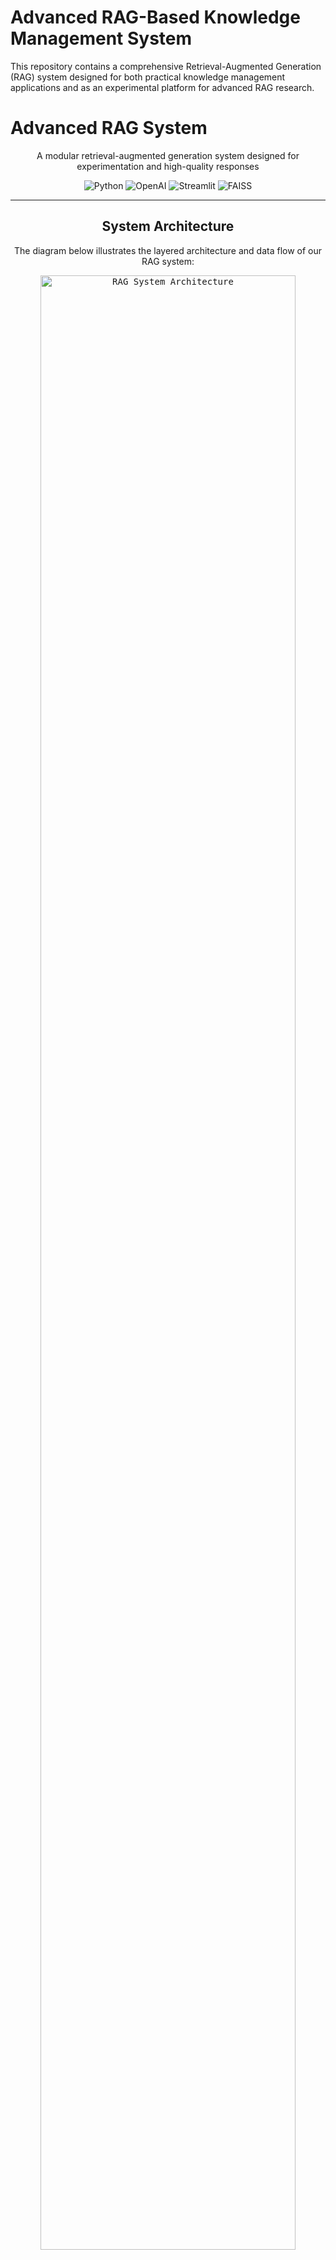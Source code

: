 # Advanced RAG-Based Knowledge Management System

This repository contains a comprehensive Retrieval-Augmented Generation (RAG) system designed for both practical knowledge management applications and as an experimental platform for advanced RAG research.

# Advanced RAG System

<div align="center">
  <p>A modular retrieval-augmented generation system designed for experimentation and high-quality responses</p>
  
  <img src="https://img.shields.io/badge/Python-3776AB?style=for-the-badge&logo=python&logoColor=white" alt="Python">
  <img src="https://img.shields.io/badge/OpenAI-412991?style=for-the-badge&logo=openai&logoColor=white" alt="OpenAI">
  <img src="https://img.shields.io/badge/Streamlit-FF4B4B?style=for-the-badge&logo=streamlit&logoColor=white" alt="Streamlit">
  <img src="https://img.shields.io/badge/FAISS-00BFFF?style=for-the-badge&logo=meta&logoColor=white" alt="FAISS">
</div>

<hr>

<div align="center">
  <h2>System Architecture</h2>
  <p>The diagram below illustrates the layered architecture and data flow of our RAG system:</p>
  
  <kbd>
    <img src="path/to/architecture_diagram.png" alt="RAG System Architecture" width="90%">
  </kbd>
</div>

## 🧩 Architecture Components

<div align="center">
  <table>
    <tr>
      <th>Layer</th>
      <th>Description</th>
      <th>Key Files</th>
    </tr>
    <tr>
      <td><div style="background-color:#cfe2f3; width:15px; height:15px; display:inline-block; margin-right:5px;"></div> Presentation</td>
      <td>User interfaces for interacting with the RAG system</td>
      <td><code>rag_app.py</code>, <code>streamlit_app.py</code></td>
    </tr>
    <tr>
      <td><div style="background-color:#d9ead3; width:15px; height:15px; display:inline-block; margin-right:5px;"></div> RAG Pipeline</td>
      <td>Core components that process queries and documents</td>
      <td><code>rag_components.py</code>, <code>advanced_chunking.py</code>, etc.</td>
    </tr>
    <tr>
      <td><div style="background-color:#d9d9d9; width:15px; height:15px; display:inline-block; margin-right:5px;"></div> Data & Storage</td>
      <td>Management of corpus, vectors, and results</td>
      <td><code>vectorstore_handler.py</code>, <code>data_processing.py</code></td>
    </tr>
    <tr>
      <td><div style="background-color:#fce5cd; width:15px; height:15px; display:inline-block; margin-right:5px;"></div> Experimentation</td>
      <td>Tools for running controlled experiments</td>
      <td><code>run_experiments.py</code>, <code>experiment_tracker.py</code></td>
    </tr>
    <tr>
      <td><div style="background-color:#ead1dc; width:15px; height:15px; display:inline-block; margin-right:5px;"></div> Analysis</td>
      <td>Results processing and visualization</td>
      <td><code>analyze_results.py</code>, <code>paper_figures.py</code></td>
    </tr>
    <tr>
      <td><div style="background-color:#f4cccc; width:15px; height:15px; display:inline-block; margin-right:5px;"></div> External Services</td>
      <td>Third-party dependencies</td>
      <td>OpenAI, HuggingFace, FAISS</td>
    </tr>
  </table>
</div>

## ✨ Key Features

- 📝 **Advanced Document Chunking**: Semantic chunking that preserves context
- 🔍 **Enhanced Retrieval**: Multiple retrieval strategies including hybrid search
- 🔄 **Query Transformations**: HyDE, multi-query generation, and query rewriting
- 📊 **Sophisticated Reranking**: Multi-stage reranking with relevance models
- 🧪 **Experimentation Framework**: Tools for controlled testing of RAG variants
- 📈 **Analysis Tools**: Comprehensive evaluation metrics and visualizations
- 🔗 **Modular Design**: Easily swap components for different use cases

## 📚 Architecture Breakdown

<details>
  <summary><b>🖥️ Presentation Layer</b></summary>
  
  The Presentation Layer provides interfaces for users to interact with the RAG system:
  
  - **CLI Interface**: Command-line tool for quick queries and batch processing
  - **Web UI**: Streamlit-based interface for interactive exploration and visualization
  
  These interfaces communicate with the RAG Pipeline Orchestrator to process queries and display results.
</details>

<details>
  <summary><b>⚙️ RAG Pipeline</b></summary>
  
  The RAG Pipeline contains the core components that process user queries and documents:
  
  - **Pipeline Orchestrator**: Coordinates the flow between components
  - **Document Chunking**: Splits documents into semantic units using advanced techniques
  - **Embedding Providers**: Converts text into vector representations
  - **Retrieval**: Searches vector store for relevant document chunks
  - **Query Processing**: Enhances queries using techniques like HyDE
  - **Query Transformations**: Generates query variations to improve recall
  - **Reranking**: Improves precision by reordering retrieved chunks
  - **Advanced Reranking**: Uses LLM feedback for further refinement
  - **Generation**: Creates final responses using retrieved context
</details>

<details>
  <summary><b>💾 Data & Storage Layer</b></summary>
  
  This layer manages all data assets and persistence:
  
  - **Raw Data Storage**: Original documents in various formats
  - **Corpus Loader**: Utilities for loading and preprocessing documents
  - **Vectorstore Handler**: Interface to vector databases and indices
  - **Configuration**: User settings and system parameters
  - **Results Storage**: Experiment outputs and evaluation metrics
</details>

<details>
  <summary><b>🧪 Experimentation Layer</b></summary>
  
  Tools for systematic testing of RAG variants:
  
  - **Experiment Driver**: Controls execution of experiment batches
  - **Experiment Modules**: Individual experiment configurations
  - **Experiment Tracker**: Logs metrics and parameters
  - **General Utilities**: Helper functions for experimentation
</details>

## 🔄 Process Flow

This system processes queries through the following steps:

1. **User Input**: Query submitted via CLI or Web interface
2. **Query Enhancement**: Initial query is processed and potentially transformed
3. **Document Retrieval**: Relevant chunks retrieved from vector store
4. **Reranking**: Results are refined based on relevance
5. **Context Preparation**: Selected chunks formatted as context
6. **Response Generation**: LLM generates the final answer
7. **Result Delivery**: Response returned to user with supporting evidence


```mermaid
flowchart TD
    %% Presentation / UI Layer
    subgraph "Presentation / UI Layer"
        direction TB
        CLI["CLI Interface\n(rag_app.py)"]:::ui
        Web["Web UI\n(streamlit_app.py)"]:::ui
    end

    %% RAG Pipeline Layer
    subgraph "RAG Pipeline" 
        direction TB
        Orchestrator["RAG Pipeline Orchestrator\n(rag_components.py)"]:::rag
        Chunking["Document Chunking\n(advanced_chunking.py)"]:::rag
        Embeddings["Embedding Providers\n(llm_integrations.py)"]:::rag
        Retrieval["Retrieval / Vector Search\n(vectorstore_handler.py)"]:::rag
        QueryProc["Query Processing\n(enhanced_hyde.py)"]:::rag
        Transforms["Query Transformations\n(query_transformations.py)"]:::rag
        Rerank["Reranking Mechanisms\n(reranking.py)"]:::rag
        AdvRerank["Advanced Reranking\n(advanced_reranking.py)"]:::rag
        Generation["Generation / Prompting\n(llm_integrations.py)"]:::rag
    end

    %% Data & Storage Layer
    subgraph "Data & Storage Layer"
        direction TB
        Corpus["Raw Data Storage\n(data/)"]:::data
        CorpusLoader["Corpus Loader Utilities\n(data_processing.py)"]:::data
        VectorStore["Vectorstore Handler\n(vectorstore_handler.py)"]:::data
        Config["Configuration\n(user_config.json)"]:::data
        Results["Results Storage\n(results/)"]:::data
        FiguresDir["Figures Output\n(figures/)"]:::data
        PaperFigDir["Paper Figures\n(paper_figures/)"]:::data
    end

    %% Experimentation Layer
    subgraph "Experimentation Orchestration"
        direction TB
        ExpDriver["Experiment Driver\n(run_experiments.py)"]:::exp
        ExpModules["Experiment Modules\n(experiments/*.py)"]:::exp
        Tracker["Experiment Tracker\n(src/utils/experiment_tracker.py)"]:::exp
        Utils["General Utilities\n(src/utils/utils.py)"]:::exp
    end

    %% Analysis & Reporting Layer
    subgraph "Analysis & Reporting"
        direction TB
        Analyze["Analyze Results\n(analysis/analyze_results.py)"]:::ana
        PaperFigures["Generate Paper Figures\n(analysis/paper_figures.py)"]:::ana
    end

    %% External Services
    subgraph "External Services"
        direction TB
        LLM["LLM Providers\n(OpenAI/HuggingFace)"]:::ext
        FAISS["FAISS Index\n(persisted)"]:::ext
    end

    %% Connections
    CLI -->|submit query| Orchestrator
    Web -->|submit query| Orchestrator

    Orchestrator -->|chunk docs| Chunking
    Chunking -->|chunks| Embeddings
    Embeddings -->|vectors| Retrieval
    Retrieval -->|candidates| QueryProc
    QueryProc -->|augmented query| Transforms
    Transforms -->|transformed query| Rerank
    Rerank -->|ranked| AdvRerank
    AdvRerank -->|final candidates| Generation
    Generation -->|prompts| LLM
    LLM -->|response| Generation
    Generation -->|answer| Orchestrator
    Orchestrator -->|return answer| CLI
    Orchestrator -->|return answer| Web

    %% Experiment flow
    ExpDriver -->|runs| ExpModules
    ExpDriver -->|uses| Tracker
    ExpDriver -->|writes JSON/CSV| Results
    ExpModules -->|invoke pipeline| Orchestrator

    %% Analysis flow
    Analyze -->|reads| Results
    Analyze -->|produces| FiguresDir
    PaperFigures -->|reads| FiguresDir
    PaperFigures -->|outputs| PaperFigDir

    %% Data interactions
    Orchestrator -->|load corpus| CorpusLoader
    CorpusLoader -->|reads| Corpus
    Retrieval -->|reads/writes| FAISS
    Results -->|stored on disk| Results

    %% Styles
    classDef ui fill:#cfe2f3,stroke:#000,stroke-width:1px
    classDef rag fill:#d9ead3,stroke:#000,stroke-width:1px
    classDef data fill:#d9d9d9,stroke:#000,stroke-width:1px
    classDef exp fill:#fce5cd,stroke:#000,stroke-width:1px
    classDef ana fill:#ead1dc,stroke:#000,stroke-width:1px
    classDef ext fill:#f4cccc,stroke:#000,stroke-width:1px

    %% Click Events
    click CLI "https://github.com/arshnoor-singh-sohi/advanced-rag-system/blob/main/src/app/rag_app.py"
    click Web "https://github.com/arshnoor-singh-sohi/advanced-rag-system/blob/main/src/app/streamlit_app.py"
    click Orchestrator "https://github.com/arshnoor-singh-sohi/advanced-rag-system/blob/main/src/components/rag_components.py"
    click Chunking "https://github.com/arshnoor-singh-sohi/advanced-rag-system/blob/main/src/components/advanced_chunking.py"
    click Embeddings "https://github.com/arshnoor-singh-sohi/advanced-rag-system/blob/main/src/components/llm_integrations.py"
    click Retrieval "https://github.com/arshnoor-singh-sohi/advanced-rag-system/blob/main/src/components/vectorstore_handler.py"
    click QueryProc "https://github.com/arshnoor-singh-sohi/advanced-rag-system/blob/main/src/components/enhanced_hyde.py"
    click Transforms "https://github.com/arshnoor-singh-sohi/advanced-rag-system/blob/main/src/components/query_transformations.py"
    click Rerank "https://github.com/arshnoor-singh-sohi/advanced-rag-system/blob/main/src/components/reranking.py"
    click AdvRerank "https://github.com/arshnoor-singh-sohi/advanced-rag-system/blob/main/src/components/advanced_reranking.py"
    click Generation "https://github.com/arshnoor-singh-sohi/advanced-rag-system/blob/main/src/components/llm_integrations.py"
    click CorpusLoader "https://github.com/arshnoor-singh-sohi/advanced-rag-system/blob/main/src/components/data_processing.py"
    click ExpDriver "https://github.com/arshnoor-singh-sohi/advanced-rag-system/blob/main/run_experiments.py"
    click ExpModules "https://github.com/arshnoor-singh-sohi/advanced-rag-system/tree/main/experiments/"
    click Tracker "https://github.com/arshnoor-singh-sohi/advanced-rag-system/blob/main/src/utils/experiment_tracker.py"
    click Utils "https://github.com/arshnoor-singh-sohi/advanced-rag-system/blob/main/src/utils/utils.py"
    click Config "https://github.com/arshnoor-singh-sohi/advanced-rag-system/blob/main/user_config.json"
    click Corpus "https://github.com/arshnoor-singh-sohi/advanced-rag-system/tree/main/data/"
    click Results "https://github.com/arshnoor-singh-sohi/advanced-rag-system/tree/main/results/"
    click Analyze "https://github.com/arshnoor-singh-sohi/advanced-rag-system/blob/main/analysis/analyze_results.py"
    click PaperFigures "https://github.com/arshnoor-singh-sohi/advanced-rag-system/blob/main/analysis/paper_figures.py"
    click FiguresDir "https://github.com/arshnoor-singh-sohi/advanced-rag-system/tree/main/figures/"
    click PaperFigDir "https://github.com/arshnoor-singh-sohi/advanced-rag-system/tree/main/paper_figures/"


```



## Live Demo

Try the live application: [Advanced RAG Knowledge Management System](https://advanced-rag-system.streamlit.app/)


## Table of Contents
- [Overview](#overview)
- [Key Features](#key-features)
- [Directory Structure](#directory-structure)
- [Installation](#installation)
- [Usage](#usage)
- [Experiments](#experiments)
- [Research Paper Generation](#research-paper-generation)
- [Extending the System](#extending-the-system)

## Overview

Retrieval-Augmented Generation (RAG) combines the strengths of retrieval-based and generative approaches to enhance the quality, accuracy, and factual grounding of AI-generated responses. This project provides:

1. A complete end-to-end RAG system for knowledge management
2. An experimentation platform for evaluating different RAG components 
3. Analysis tools for research and paper writing

The system allows for extensive experimentation with different RAG approaches including various document chunking strategies, embedding models, retrieval methods, query processing techniques, reranking mechanisms, and generation prompt engineering.

## Key Features

- **Modular architecture** for easy experimentation with different RAG components
- **Multiple chunking strategies**: fixed-size, paragraph-based, and semantic chunking
- **Various embedding models**: SentenceTransformers, OpenAI, and Hugging Face models
- **Multiple retrieval methods**: Vector search, BM25, and hybrid approaches
- **Advanced query processing**: Query expansion, reformulation, and HyDE
- **Reranking mechanisms**: Cross-encoder, LLM-based, and fusion approaches
- **Comprehensive evaluation metrics**: Precision, recall, MRR, faithfulness, etc.
- **Experiment tracking and visualization tools**
- **Web interface** for interactive usage (Streamlit)
- **Analysis tools** for research paper generation

## Codebase Statistics

Below are some high-level stats on this repository (as of `v2.0`):

- **Lines of Code**: 8 000+ Python lines across 30+ modules  
  _Counted with a custom Python script that strips comments and blank lines._
- **Controlled Experiments**: ≈ 70 runs over a 50-query benchmark set  
  - Achieved up to **0.91 Precision@4** and **0.89 Recall@4**  
  - All CSVs & charts live in `results/` and can be rerun via `run_experiments.py`

You can reproduce the LOC count yourself:

```bash
# Count non-blank, non-comment Python lines in src/
find src/ -name '*.py' -print0 \
  | xargs -0 sed '/^\s*#/d;/^\s*$/d' \
  | wc -l
```


## Directory Structure

```
advanced_rag_system/
├── README.md                   # Project documentation
├── requirements.txt            # Python dependencies
├── .env                        # Environment variables (API keys)
├── .gitignore                  # Git ignore file
├── run_experiments.py          # End-to-end experiment runner
├── test_refactoring.py         # Test script for refactoring
├── experiment_run.log          # Log file for experiment runs
├── user_config.json            # User configuration file
├── paper_template.md           # IEEE paper template
├── src/
│   ├── components/
│   │   ├── rag_components.py   # Core RAG functionality
│   │   ├── advanced_chunking.py # Enhanced semantic chunking
│   │   ├── enhanced_hyde.py    # Enhanced HyDE implementation
│   │   ├── advanced_reranking.py # Multi-stage reranking
│   │   ├── reranking.py        # Basic reranking implementations
│   │   ├── evaluation.py       # Evaluation metrics
|   |   ├── data_processing.py    # Data processing utilities
|   |   ├── evaluation_dataset.py # Evaluation dataset
|   |   ├── evaluation_runner.py  # Evaluation runner
|   |   ├── llm_integration.py    # Integration with LLMs
|   |   ├── query_transformations.py # Query transformations
|   |   └── vectorstore_handler.py # Vectorstore handler
│   ├── utils/
│   │   ├── experiment_tracker.py # Experiment tracking
|   |   └── utils.py                # Utility functions
│   └── app/
│       ├── rag_app.py          # Demo application
│       └── streamlit_app.py    # Web interface
├── experiments/
│   ├── test_framework.py       # Initial framework test
│   ├── chunking_experiment.py  # Chunking comparisons
│   ├── embedding_experiment.py # Embedding comparisons
│   ├── retrieval_experiment.py # Retrieval method comparisons
│   ├── query_processing_experiment.py
│   ├── reranking_experiment.py # Reranking comparisons
│   └── generation_experiment.py # Generation comparisons
├── analysis/
│   ├── analyze_results.py      # Results analysis
│   └── paper_figures.py        # Paper figure generation
├── data/                       # Directory for data files
│   └── .gitkeep                # Empty file to keep directory in git
|   ├── evaluation
|   |   └── rag_example.json
|   └── faiss_index
|       ├── index.faiss
|       └── index.pkl
└── results/                    # Experiment results
    └── .gitkeep                # Empty file to keep directory in git
```

## Installation

1. Clone the repository:
```bash
git clone https://github.com/Arshnoor-Singh-Sohi/Advanced-RAG-System.git
cd advanced-rag-system
```

2. Create and activate a virtual environment (recommended):
```bash
python -m venv venv
source venv/bin/activate  # On Windows: venv\Scripts\activate
```

3. Install the requirements:
```bash
pip install -r requirements.txt
```

4. (Optional) Set up API keys for external services:
If you want to use OpenAI embeddings or other paid services, set up your API keys:
```bash
export OPENAI_API_KEY=your_api_key_here
```

## Usage

### Running the Demo Application

To run the command-line demo application:

```bash
python -m src.app.rag_app --corpus path/to/your/corpus.pkl
```

### Running the Web Interface

To launch the Streamlit web interface:

```bash
streamlit run src.app.streamlit_app
```

This will open a browser window with the RAG web interface where you can:
- Upload your own documents
- Configure the RAG pipeline
- Ask questions and get answers
- View performance metrics

### Creating a Corpus

You can create a corpus in several ways:

1. **Upload files through the Streamlit interface**
2. **Convert files programmatically**:

```python
from src.components.rag_components import DocumentChunker

# Create corpus from text files
corpus = []
for file_path in text_files:
    with open(file_path, 'r') as f:
        text = f.read()
        corpus.append({
            "title": os.path.basename(file_path),
            "text": text
        })

# Save corpus
import pickle
with open("data/my_corpus.pkl", "wb") as f:
    pickle.dump(corpus, f)
```

## Experiments

The system includes several experiment scripts for evaluating different aspects of RAG systems:

### Running Individual Experiments

```bash
# Test the framework
python -m experiments.test_framework

# Run chunking experiments
python -m experiments.chunking_experiment --corpus data/my_corpus.pkl --output-dir results

# Run embedding experiments
python -m experiments.embedding_experiment --corpus data/my_corpus.pkl --output-dir results

# Run retrieval experiments
python -m experiments.retrieval_experiment --corpus data/my_corpus.pkl --output-dir results

# Run query processing experiments
python -m experiments.query_processing_experiment --corpus data/my_corpus.pkl --output-dir results

# Run reranking experiments
python -m experiments.reranking_experiment --corpus data/my_corpus.pkl --output-dir results

# Run generation experiments
python -m experiments.generation_experiment --corpus data/my_corpus.pkl --output-dir results
```

### Running All Experiments

To run a comprehensive suite of experiments:

```bash
python run_experiments.py --corpus data/my_corpus.pkl --output-dir results
```

## Research Paper Generation

After running experiments, you can analyze the results and generate figures for your research paper:

```bash
# Analyze results
python -m analysis.analyze_results --results-dir results --output-dir figures

# Generate paper figures
python -m analysis.paper_figures --results-dir results --output-dir paper_figures
```

This will create:
1. Analysis of each component's performance
2. Comparison of different configurations
3. High-quality figures and tables for an IEEE-format paper
4. JSON files with recommendations and insights

## Extending the System

### Adding New Chunking Strategies

Extend the `DocumentChunker` class in `src/components/rag_components.py`:

```python
@staticmethod
def chunk_by_your_method(documents: List[Dict[str, str]]) -> List[Dict[str, str]]:
    """Your new chunking strategy"""
    chunked_docs = []
    # Implement your chunking logic
    return chunked_docs
```

### Adding New Embedding Models

Extend the `EmbeddingProvider` class in `src/components/rag_components.py`:

```python
@staticmethod
def get_your_embeddings(texts: List[str], model_name: str) -> np.ndarray:
    """Get embeddings using your model"""
    # Implement your embedding logic
    return embeddings
```

### Adding New Retrieval Methods

Extend the `RetrievalMethods` class in `src/components/rag_components.py`:

```python
@staticmethod
def your_search(query: str, ...) -> List[Tuple[str, float]]:
    """Your retrieval method"""
    # Implement your retrieval logic
    return results
```


## Citation

If you use this system in your research, please cite:

```
@article{your_name2025advanced,
  title={Advanced RAG-Based Knowledge Management System},
  author={Arshnoor Singh Sohi},
  year={2025}
}
```

## Acknowledgments

This project leverages the following open-source libraries:
- LangChain
- Sentence-Transformers
- FAISS
- HuggingFace Transformers
- Streamlit
